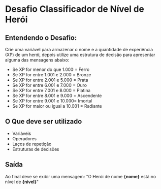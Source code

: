 # Desafio Classificador de Nível de Herói

## Entendendo o Desafio:

Crie uma variável para armazenar o nome e a quantidade de experiência (XP) de um herói, depois utilize uma estrutura de decisão para apresentar alguma das mensagens abaixo:

- Se XP for menor do que 1.000 = Ferro
- Se XP for entre 1.001 e 2.000 = Bronze
- Se XP for entre 2.001 e 5.000 = Prata
- Se XP for entre 6.001 e 7.000 = Ouro
- Se XP for entre 7.001 e 8.000 = Platina
- Se XP for entre 8.001 e 9.000 = Ascendente
- Se XP for entre 9.001 e 10.000= Imortal
- Se XP for maior ou igual a 10.001 = Radiante

## O Que deve ser utilizado

- Variáveis
- Operadores
- Laços de repetição
- Estruturas de decisões

## Saída

Ao final deve se exibir uma mensagem:
"O Herói de nome **{nome}** está no nível de **{nivel}**"
